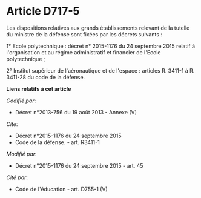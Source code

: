 # Article D717-5

Les dispositions relatives aux grands établissements relevant de la tutelle du ministre de la défense sont fixées par les
décrets suivants : 

1° Ecole polytechnique : décret n° 2015-1176 du 24 septembre 2015 relatif à l'organisation et au régime administratif et
financier de l'Ecole polytechnique ; 

2° Institut supérieur de l'aéronautique et de l'espace : articles R. 3411-1 à R. 3411-28 du code de la défense.

**Liens relatifs à cet article**

_Codifié par_:

  - Décret n°2013-756 du 19 août 2013 -  Annexe (V)

_Cite_:

  - Décret n°2015-1176 du 24 septembre 2015
  - Code de la défense. - art. R3411-1

_Modifié par_:

  - Décret n°2015-1176 du 24 septembre 2015 - art. 45

_Cité par_:

  - Code de l'éducation - art. D755-1 (V)
